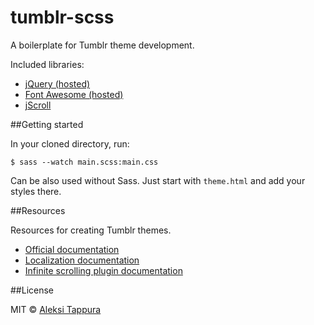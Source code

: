 # tumblr-scss
A boilerplate for Tumblr theme development.

Included libraries:

- [jQuery (hosted)](https://jquery.com/)
- [Font Awesome (hosted)](https://fortawesome.github.io/Font-Awesome/)
- [jScroll](http://jscroll.com/)

##Getting started

In your cloned directory, run:

    $ sass --watch main.scss:main.css

Can be also used without Sass. Just start with `theme.html` and add your styles there.

##Resources

Resources for creating Tumblr themes.

- [Official documentation](https://www.tumblr.com/docs/en/custom_themes)
- [Localization documentation](https://www.tumblr.com/docs/en/localizing_themes)
- [Infinite scrolling plugin documentation](http://jscroll.com/)

##License

MIT © [Aleksi Tappura](http://aleksitappura.com)